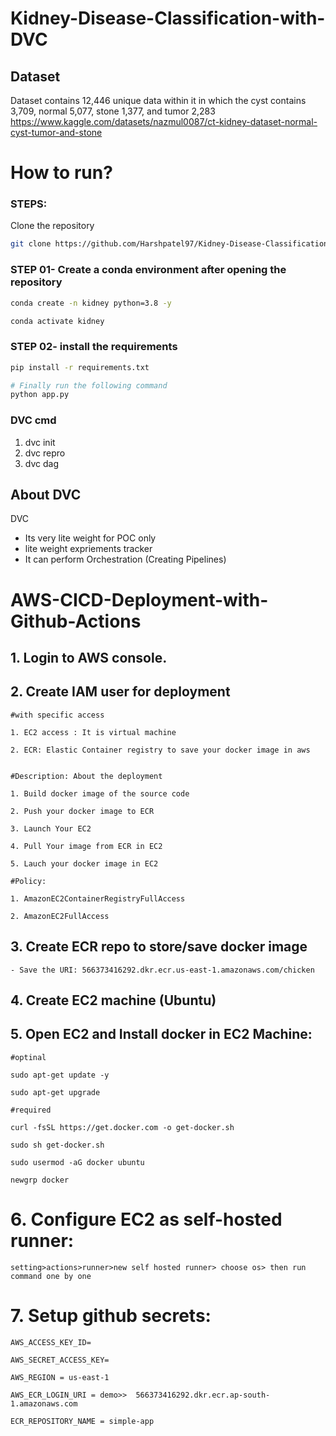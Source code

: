 # Kidney-Disease-Classification-with-DVC


## Dataset
Dataset contains 12,446 unique data within it in which the cyst contains 3,709, normal 5,077, stone 1,377, and tumor 2,283
https://www.kaggle.com/datasets/nazmul0087/ct-kidney-dataset-normal-cyst-tumor-and-stone

# How to run?
### STEPS:

Clone the repository

```bash
git clone https://github.com/Harshpatel97/Kidney-Disease-Classification.git
```
### STEP 01- Create a conda environment after opening the repository

```bash
conda create -n kidney python=3.8 -y
```

```bash
conda activate kidney
```

### STEP 02- install the requirements
```bash
pip install -r requirements.txt
```

```bash
# Finally run the following command
python app.py
```

### DVC cmd

1. dvc init
2. dvc repro
3. dvc dag

## About DVC

DVC 

 - Its very lite weight for POC only
 - lite weight expriements tracker
 - It can perform Orchestration (Creating Pipelines)


# AWS-CICD-Deployment-with-Github-Actions

## 1. Login to AWS console.

## 2. Create IAM user for deployment

	#with specific access

	1. EC2 access : It is virtual machine

	2. ECR: Elastic Container registry to save your docker image in aws


	#Description: About the deployment

	1. Build docker image of the source code

	2. Push your docker image to ECR

	3. Launch Your EC2 

	4. Pull Your image from ECR in EC2

	5. Lauch your docker image in EC2

	#Policy:

	1. AmazonEC2ContainerRegistryFullAccess

	2. AmazonEC2FullAccess

	
## 3. Create ECR repo to store/save docker image
    - Save the URI: 566373416292.dkr.ecr.us-east-1.amazonaws.com/chicken

	
## 4. Create EC2 machine (Ubuntu) 

## 5. Open EC2 and Install docker in EC2 Machine:
	
	
	#optinal

	sudo apt-get update -y

	sudo apt-get upgrade
	
	#required

	curl -fsSL https://get.docker.com -o get-docker.sh

	sudo sh get-docker.sh

	sudo usermod -aG docker ubuntu

	newgrp docker
	
# 6. Configure EC2 as self-hosted runner:
    setting>actions>runner>new self hosted runner> choose os> then run command one by one


# 7. Setup github secrets:

    AWS_ACCESS_KEY_ID=

    AWS_SECRET_ACCESS_KEY=

    AWS_REGION = us-east-1

    AWS_ECR_LOGIN_URI = demo>>  566373416292.dkr.ecr.ap-south-1.amazonaws.com

    ECR_REPOSITORY_NAME = simple-app
